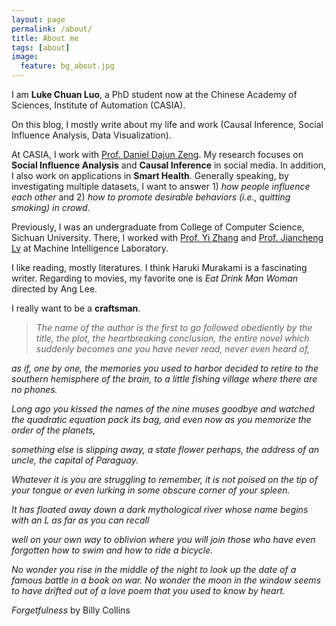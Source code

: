 ```yaml
---
layout: page
permalink: /about/
title: About me
tags: [about]
image:
  feature: bg_about.jpg
---
```


I am **Luke Chuan Luo**, a PhD student now at the Chinese Academy of Sciences, Institute of Automation (CASIA). 

On this blog, I mostly write about my life and work (Causal Inference, Social Influence Analysis, Data Visualization).

At CASIA, I work with [Prof. Daniel Dajun Zeng](http://www.u.arizona.edu/~zeng/). My research focuses on **Social Influence Analysis** and **Causal Inference** in social media. In addition, I also work on applications in **Smart Health**. Generally speaking, by investigating multiple datasets, I want to answer 1) *how people influence each other* and 2) *how to promote desirable behaviors (i.e., quitting smoking) in crowd*.

Previously, I was an undergraduate from College of Computer Science, Sichuan University. There, I worked with [Prof. Yi Zhang](http://www.machineilab.org/users/zhangyi/) and [Prof. Jiancheng Lv](http://www.machineilab.org/users/lvjiancheng/) at Machine Intelligence Laboratory.

I like reading, mostly literatures. I think Haruki Murakami is a fascinating writer. Regarding to movies, my favorite one is *Eat Drink Man Woman* directed by Ang Lee.

I really want to be a **craftsman**.

                 

> *The name of the author is the first to go*
*followed obediently by the title, the plot,*
*the heartbreaking conclusion, the entire novel*
*which suddenly becomes one you have never read, never even heard of,*

*as if, one by one, the memories you used to harbor*
*decided to retire to the southern hemisphere of the brain,*
*to a little fishing village where there are no phones.*

*Long ago you kissed the names of the nine muses goodbye*
*and watched the quadratic equation pack its bag,*
*and even now as you memorize the order of the planets,*

*something else is slipping away, a state flower perhaps,*
*the address of an uncle, the capital of Paraguay.*

*Whatever it is you are struggling to remember,*
*it is not poised on the tip of your tongue*
*or even lurking in some obscure corner of your spleen.*

*It has floated away down a dark mythological river*
*whose name begins with an L as far as you can recall*

*well on your own way to oblivion where you will join those*
*who have even forgotten how to swim and how to ride a bicycle.*

*No wonder you rise in the middle of the night*
*to look up the date of a famous battle in a book on war.*
*No wonder the moon in the window seems to have drifted*
*out of a love poem that you used to know by heart.*

*Forgetfulness* by Billy Collins

         


<!-- 
## What HPSTR brings to the table:

* Responsive templates for post, page, and post index `_layouts`. Looks great on mobile, tablet, and desktop devices.
* Gracefully degrads in older browsers. Compatible with Internet Explorer 8+ and all modern browsers.  
* Modern and minimal design.
* Sweet animated menu.
* Background image support.
* Readable typography to make your words shine.
* Support for large images to call out your favorite posts.
* Comments powered by [Disqus](http://disqus.com) if you choose to enable.
* Simple and clear permalink structure[^1].
* [Open Graph](https://developers.facebook.com/docs/opengraph/) and [Twitter Cards](https://dev.twitter.com/docs/cards) support for a better social sharing experience.
* Simple [custom 404 page]({{ site.url }}/404.html) to get you started.
* Stylesheets for Pygments and Coderay [syntax highlighting]({{ site.url }}/code-highlighting-post/) to make your code examples look snazzy
* [Grunt](http://gruntjs.com) build script for easy theme development

<div markdown="0"><a href="{{ site.url }}/theme-setup" class="btn btn-info">Install the Theme</a></div>

[^1]: Example: *domain.com/category-name/post-title* -->